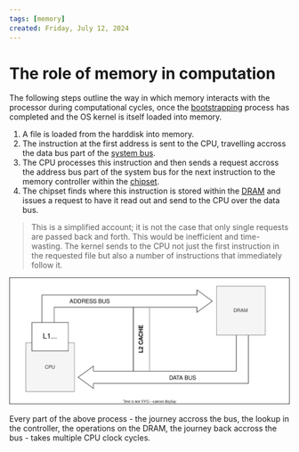 ```yaml
---
tags: [memory]
created: Friday, July 12, 2024
---
```


# The role of memory in computation

The following steps outline the way in which memory interacts with the processor
during computational cycles, once the [bootstrapping](Boot_process.md) process
has completed and the OS kernel is itself loaded into memory.

1. A file is loaded from the harddisk into memory.
2. The instruction at the first address is sent to the CPU, travelling accross
   the data bus part of the [system bus](Bus.md).
3. The CPU processes this instruction and then sends a request accross the
   address bus part of the system bus for the next instruction to the memory
   controller within the [chipset](Chipset_and_controllers.md).
4. The chipset finds where this instruction is stored within the
   [DRAM](Memory.md#dram) and issues a request to have it read out and send to
   the CPU over the data bus.

> This is a simplified account; it is not the case that only single requests are
> passed back and forth. This would be inefficient and time-wasting. The kernel
> sends to the CPU not just the first instruction in the requested file but also
> a number of instructions that immediately follow it.

![Memory flow diagram](static/memory-flow.svg)

Every part of the above process - the journey accross the bus, the lookup in the
controller, the operations on the DRAM, the journey back accross the bus - takes
multiple CPU clock cycles.
